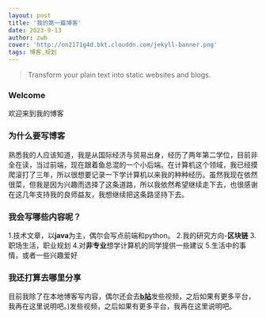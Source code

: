 ```yaml
---
layout: post
title: '我的第一篇博客'
date: 2023-9-13
author: zwb
cover: 'http://on2171g4d.bkt.clouddn.com/jekyll-banner.png'
tags: 博客,规划
---
```


> Transform your plain text into static websites and blogs.

### Welcome

欢迎来到我的博客

### 为什么要写博客

熟悉我的人应该知道，我是从国际经济与贸易出身，经历了两年第二学位，目前非全在读，当过前端，现在跟着鱼总混的一个小后端。在计算机这个领域，我已经摸爬滚打了三年，所以很想要记录一下学计算机以来我的种种经历。虽然我现在依然很菜，但我是因为兴趣而选择了这条道路，所以我依然希望继续走下去，也很感谢在这几年支持我的良师益友，我想继续把这条路坚持下去。

### 我会写哪些内容呢？

1.技术文章，以**java**为主，偶尔会写点前端和python。
2.我的研究方向-**区块链**
3.职场生活，职业规划
4.对**非专业**想学计算机的同学提供一些建议
5.生活中的事情，或者一些兴趣爱好

### 我还打算去哪里分享

目前我除了在本地博客写内容，偶尔还会去[**b站**](https://space.bilibili.com/507699840?spm_id_from=333.1007.0.0)发些视频，之后如果有更多平台，我再在这里说明吧。)发些视频，之后如果有更多平台，我再在这里说明吧。
